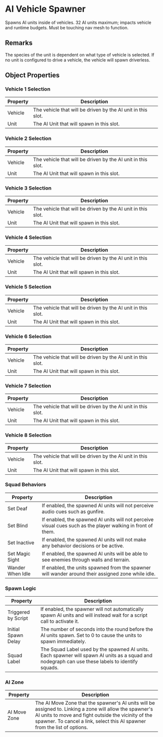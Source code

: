 # AI Vehicle Spawner

Spawns AI units inside of vehicles. 32 AI units maximum; impacts vehicle and runtime budgets. 
Must be touching nav mesh to function.

## Remarks

The species of the unit is dependent on what type of vehicle is selected. If no unit is 
configured to drive a vehicle, the vehicle will spawn driverless.

## Object Properties

### Vehicle 1 Selection 
| Property | Description                                                  |
|----------|--------------------------------------------------------------|
| Vehicle  | The vehicle that will be driven by the AI unit in this slot. |
| Unit     | The AI Unit that will spawn in this slot.                    |

### Vehicle 2 Selection 
| Property | Description                                                  |
|----------|--------------------------------------------------------------|
| Vehicle  | The vehicle that will be driven by the AI unit in this slot. |
| Unit     | The AI Unit that will spawn in this slot.                    |

### Vehicle 3 Selection 
| Property | Description                                                  |
|----------|--------------------------------------------------------------|
| Vehicle  | The vehicle that will be driven by the AI unit in this slot. |
| Unit     | The AI Unit that will spawn in this slot.                    |

### Vehicle 4 Selection 
| Property | Description                                                  |
|----------|--------------------------------------------------------------|
| Vehicle  | The vehicle that will be driven by the AI unit in this slot. |
| Unit     | The AI Unit that will spawn in this slot.                    |

### Vehicle 5 Selection 
| Property | Description                                                  |
|----------|--------------------------------------------------------------|
| Vehicle  | The vehicle that will be driven by the AI unit in this slot. |
| Unit     | The AI Unit that will spawn in this slot.                    |

### Vehicle 6 Selection 
| Property | Description                                                  |
|----------|--------------------------------------------------------------|
| Vehicle  | The vehicle that will be driven by the AI unit in this slot. |
| Unit     | The AI Unit that will spawn in this slot.                    |

### Vehicle 7 Selection 
| Property | Description                                                  |
|----------|--------------------------------------------------------------|
| Vehicle  | The vehicle that will be driven by the AI unit in this slot. |
| Unit     | The AI Unit that will spawn in this slot.                    |

### Vehicle 8 Selection 
| Property | Description                                                  |
|----------|--------------------------------------------------------------|
| Vehicle  | The vehicle that will be driven by the AI unit in this slot. |
| Unit     | The AI Unit that will spawn in this slot.                    |

### Squad Behaviors
| Property         | Description                                                                                                 |
|------------------|-------------------------------------------------------------------------------------------------------------|
| Set Deaf         | If enabled, the spawned AI units will not perceive audio cues such as gunfire.                              |
| Set Blind        | If enabled, the spawned AI units will not perceive visual cues such as the player walking in front of them. |
| Set Inactive     | If enabled, the spawned AI units will not make any behavior decisions or be active.                         |
| Set Magic Sight  | If enabled, the spawned AI units will be able to see enemies through walls and terrain.                     |
| Wander When Idle | If enabled, the units spawned from the spawner will wander around their assigned zone while idle.           |

### Spawn Logic
| Property            | Description                                                                                                                                      |
|---------------------|--------------------------------------------------------------------------------------------------------------------------------------------------|
| Triggered by Script | If enabled, the spawner will not automatically spawn AI units and will instead wait for a script call to activate it.                            |
| Initial Spawn Delay | The number of seconds into the round before the AI units spawn. Set to 0 to cause the units to spawn immediately.                                |
| Squad Label		  | The Squad Label used by the spawned AI units. Each spawner will spawn AI units as a squad and nodegraph can use these labels to identify squads. |

### AI Zone
| Property     | Description                                                                                                                                                                                                                                  |
|--------------|----------------------------------------------------------------------------------------------------------------------------------------------------------------------------------------------------------------------------------------------|
| AI Move Zone | The AI Move Zone that the spawner's AI units will be assigned to. Linking a zone will allow the spawner's AI units to move and fight outside the vicinity of the spawner. To cancel a link, select this AI spawner from the list of options. |